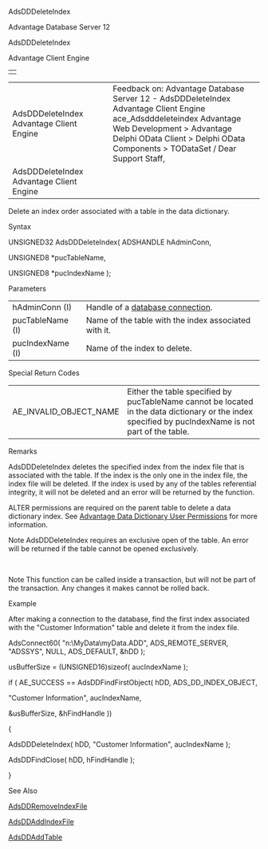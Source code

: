 AdsDDDeleteIndex




Advantage Database Server 12  

AdsDDDeleteIndex

Advantage Client Engine

|  |
| --- |
|  |

|  |  |  |  |  |
| --- | --- | --- | --- | --- |
| AdsDDDeleteIndex  Advantage Client Engine |  |  | Feedback on: Advantage Database Server 12 - AdsDDDeleteIndex Advantage Client Engine ace\_Adsdddeleteindex Advantage Web Development > Advantage Delphi OData Client > Delphi OData Components > TODataSet / Dear Support Staff, |  |
| AdsDDDeleteIndex  Advantage Client Engine |  |  |  |  |

Delete an index order associated with a table in the data dictionary.

Syntax

UNSIGNED32 AdsDDDeleteIndex( ADSHANDLE hAdminConn,

UNSIGNED8 \*pucTableName,

UNSIGNED8 \*pucIndexName );

Parameters

|  |  |
| --- | --- |
| hAdminConn (I) | Handle of a [database connection](javascript:hhpopuplink.TextPopup(popid_465551922,FontFace,-1,-1,-1,-1)). |
| pucTableName (I) | Name of the table with the index associated with it. |
| pucIndexName (I) | Name of the index to delete. |

Special Return Codes

|  |  |
| --- | --- |
| AE\_INVALID\_OBJECT\_NAME | Either the table specified by pucTableName cannot be located in the data dictionary or the index specified by pucIndexName is not part of the table. |

Remarks

AdsDDDeleteIndex deletes the specified index from the index file that is associated with the table. If the index is the only one in the index file, the index file will be deleted. If the index is used by any of the tables referential integrity, it will not be deleted and an error will be returned by the function.

ALTER permissions are required on the parent table to delete a data dictionary index. See [Advantage Data Dictionary User Permissions](master_advantage_data_dictionary_user_permissions.htm) for more information.

Note AdsDDDeleteIndex requires an exclusive open of the table. An error will be returned if the table cannot be opened exclusively.

 

Note This function can be called inside a transaction, but will not be part of the transaction. Any changes it makes cannot be rolled back.

Example

After making a connection to the database, find the first index associated with the "Customer Information" table and delete it from the index file.

AdsConnect60( "n:\\MyData\\myData.ADD", ADS\_REMOTE\_SERVER, "ADSSYS", NULL, ADS\_DEFAULT, &hDD );

usBufferSize = (UNSIGNED16)sizeof( aucIndexName );

if ( AE\_SUCCESS == AdsDDFindFirstObject( hDD, ADS\_DD\_INDEX\_OBJECT,

"Customer Information", aucIndexName,

&usBufferSize, &hFindHandle ))

{

AdsDDDeleteIndex( hDD, "Customer Information", aucIndexName );

AdsDDFindClose( hDD, hFindHandle );

}

See Also

[AdsDDRemoveIndexFile](ace_adsddremoveindexfile.htm)

[AdsDDAddIndexFile](ace_adsddaddindexfile.htm)

[AdsDDAddTable](ace_adsddaddtable.htm)